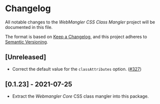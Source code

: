 # Changelog

All notable changes to the _WebMangler CSS Class Mangler_ project will be
documented in this file.

The format is based on [Keep a Changelog], and this project adheres to [Semantic
Versioning].

## [Unreleased]

- Correct the default value for the `classAttributes` option. ([#327])

## [0.1.23] - 2021-07-25

- Extract the _Webmangler Core_ CSS class mangler into this package.

[#327]: https://github.com/ericcornelissen/webmangler/pull/327
[keep a changelog]: https://keepachangelog.com/en/1.0.0/ "Keep a CHANGELOG"
[semantic versioning]: https://semver.org/spec/v2.0.0.html "Semantic versioning"
